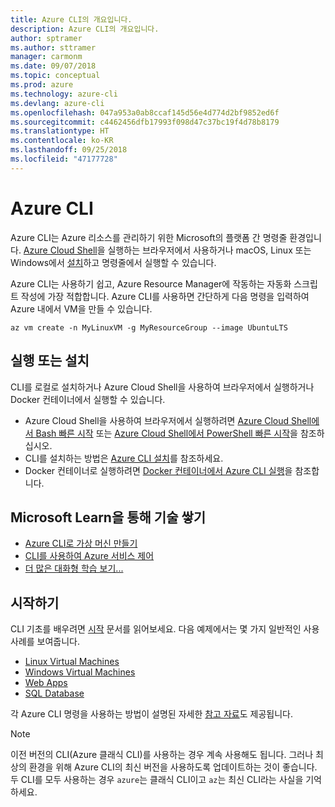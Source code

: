```yaml
---
title: Azure CLI의 개요입니다.
description: Azure CLI의 개요입니다.
author: sptramer
ms.author: sttramer
manager: carmonm
ms.date: 09/07/2018
ms.topic: conceptual
ms.prod: azure
ms.technology: azure-cli
ms.devlang: azure-cli
ms.openlocfilehash: 047a953a0ab8ccaf145d56e4d774d2bf9852ed6f
ms.sourcegitcommit: c4462456dfb17993f098d47c37bc19f4d78b8179
ms.translationtype: HT
ms.contentlocale: ko-KR
ms.lasthandoff: 09/25/2018
ms.locfileid: "47177728"
---
```

# <a name="azure-cli"></a>Azure CLI

Azure CLI는 Azure 리소스를 관리하기 위한 Microsoft의 플랫폼 간 명령줄 환경입니다.
[Azure Cloud Shell](/azure/cloud-shell/overview)을 실행하는 브라우저에서 사용하거나 macOS, Linux 또는 Windows에서 [설치](install-azure-cli.md)하고 명령줄에서 실행할 수 있습니다.

Azure CLI는 사용하기 쉽고, Azure Resource Manager에 작동하는 자동화 스크립트 작성에 가장 적합합니다. Azure CLI를 사용하면 간단하게 다음 명령을 입력하여 Azure 내에서 VM을 만들 수 있습니다.

```azurecli-interactive
az vm create -n MyLinuxVM -g MyResourceGroup --image UbuntuLTS
```

## <a name="run-or-install"></a>실행 또는 설치

CLI를 로컬로 설치하거나 Azure Cloud Shell을 사용하여 브라우저에서 실행하거나 Docker 컨테이너에서 실행할 수 있습니다.

* Azure Cloud Shell을 사용하여 브라우저에서 실행하려면 [Azure Cloud Shell에서 Bash 빠른 시작](/azure/cloud-shell/quickstart) 또는 [Azure Cloud Shell에서 PowerShell 빠른 시작](/azure/cloud-shell/quickstart-powershell)을 참조하십시오.
* CLI를 설치하는 방법은 [Azure CLI 설치](install-azure-cli.md)를 참조하세요.
* Docker 컨테이너로 실행하려면 [Docker 컨테이너에서 Azure CLI 실행](run-azure-cli-docker.md)을 참조합니다.

## <a name="build-your-skills-with-microsoft-learn"></a>Microsoft Learn을 통해 기술 쌓기

- [Azure CLI로 가상 머신 만들기](/learn/modules/manage-virtual-machines-with-azure-cli/)
- [CLI를 사용하여 Azure 서비스 제어](/learn/modules/control-azure-services-with-cli/)
- [더 많은 대화형 학습 보기...](/learn/browse/?products=azure-clis)

## <a name="get-started"></a>시작하기

CLI 기초를 배우려면 [시작](get-started-with-azure-cli.md) 문서를 읽어보세요. 다음 예제에서는 몇 가지 일반적인 사용 사례를 보여줍니다.

- [Linux Virtual Machines](/azure/virtual-machines/virtual-machines-linux-cli-samples?toc=%2fcli%2fazure%2ftoc.json&bc=%2fcli%2fazure%2fbreadcrumb%2ftoc.json)
- [Windows Virtual Machines](/azure/virtual-machines/virtual-machines-windows-cli-samples?toc=%2fcli%2fazure%2ftoc.json&bc=%2fcli%2fazure%2fbreadcrumb%2ftoc.json)
- [Web Apps](/azure/app-service-web/app-service-cli-samples?toc=%2fcli%2fazure%2ftoc.json&bc=%2fcli%2fazure%2fbreadcrumb%2ftoc.json)
- [SQL Database](/azure/sql-database/sql-database-cli-samples?toc=%2fcli%2fazure%2ftoc.json&bc=%2fcli%2fazure%2fbreadcrumb%2ftoc.json)

각 Azure CLI 명령을 사용하는 방법이 설명된 자세한 [참고 자료](/cli/azure/reference-index)도 제공됩니다.

> [!NOTE]
> 이전 버전의 CLI(Azure 클래식 CLI)를 사용하는 경우 계속 사용해도 됩니다.
> 그러나 최상의 환경을 위해 Azure CLI의 최신 버전을 사용하도록 업데이트하는 것이 좋습니다.
> 두 CLI를 모두 사용하는 경우 `azure`는 클래식 CLI이고 `az`는 최신 CLI라는 사실을 기억하세요.
